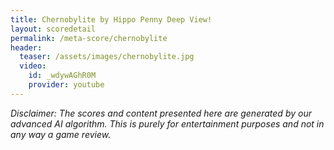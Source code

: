 ```yaml
---
title: Chernobylite by Hippo Penny Deep View!
layout: scoredetail
permalink: /meta-score/chernobylite
header:
  teaser: /assets/images/chernobylite.jpg
  video:
    id: _wdywAGhR0M
    provider: youtube
---
```

*Disclaimer: The scores and content presented here are generated by our advanced AI algorithm. This is purely for entertainment purposes and not in any way a game review.*
